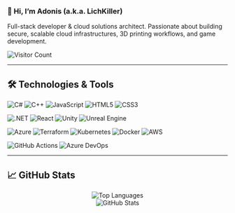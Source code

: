 ### 👋 Hi, I’m Adonis (a.k.a. LichKiller)
Full-stack developer & cloud solutions architect. Passionate about building secure, scalable cloud infrastructures, 3D printing workflows, and game development.

![Visitor Count](https://visitor-badge.laobi.icu/badge?page_id=EnrageStudio.mi-proyecto)

---

## 🛠️ Technologies & Tools

<!-- Languages -->
![C#](https://img.shields.io/badge/C%23-239120?logo=c-sharp&logoColor=white)
![C++](https://img.shields.io/badge/C++-00599C?logo=c%2B%2B&logoColor=white)
![JavaScript](https://img.shields.io/badge/JavaScript-F7DF1E?logo=javascript&logoColor=black)
![HTML5](https://img.shields.io/badge/HTML5-E34F26?logo=html5&logoColor=white)
![CSS3](https://img.shields.io/badge/CSS3-1572B6?logo=css3&logoColor=white)

<!-- Frameworks / Runtimes -->
![.NET](https://img.shields.io/badge/.NET-512BD4?logo=dot-net&logoColor=white)
![React](https://img.shields.io/badge/React-20232A?logo=react&logoColor=61DAFB)
![Unity](https://img.shields.io/badge/Unity-000000?logo=unity&logoColor=white)
![Unreal Engine](https://img.shields.io/badge/Unreal%20Engine-0E1128?logo=unrealengine&logoColor=white)

<!-- Cloud & IaC -->
![Azure](https://img.shields.io/badge/Azure-0089D6?logo=microsoftazure&logoColor=white)
![Terraform](https://img.shields.io/badge/Terraform-623CE4?logo=terraform&logoColor=white)
![Kubernetes](https://img.shields.io/badge/Kubernetes-326CE5?logo=kubernetes&logoColor=white)
![Docker](https://img.shields.io/badge/Docker-2496ED?logo=docker&logoColor=white)
![AWS](https://img.shields.io/badge/AWS-232F3E?logo=amazonaws&logoColor=white)

<!-- DevOps / CI-CD -->
![GitHub Actions](https://img.shields.io/badge/GitHub%20Actions-2088FF?logo=githubactions&logoColor=white)
![Azure DevOps](https://img.shields.io/badge/Azure%20DevOps-0078D4?logo=azuredevops&logoColor=white)

---

## 📈 GitHub Stats

<p align="center">
  
  <img src="https://github-readme-stats.vercel.app/api/top-langs/?username=adonisvillalva&layout=compact&theme=gotham" alt="Top Languages" />
</br>
  <img src="https://github-readme-stats.vercel.app/api?username=adonisvillalva&show_icons=true&theme=gotham" alt="GitHub Stats" />
</p>


